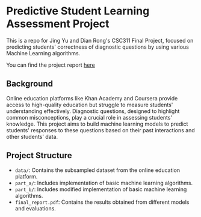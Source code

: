 # Predictive Student Learning Assessment Project

This is a repo for Jing Yu and Dian Rong's CSC311 Final Project, focused on predicting students' correctness of diagnostic questions by using various Machine Learning algorithms.

You can find the project report [here](final_report.pdf)

## Background
Online education platforms like Khan Academy and Coursera provide access to high-quality education but struggle to measure students' understanding effectively. Diagnostic questions, designed to highlight common misconceptions, play a crucial role in assessing students' knowledge. This project aims to build machine learning models to predict students' responses to these questions based on their past interactions and other students' data.


## Project Structure
- `data/`: Contains the subsampled dataset from the online education platform.
- `part_a/`: Includes implementation of basic machine learning algorithms.
- `part_b/`: Includes modified implementation of basic machine learning algorithms.
- `final_report.pdf`: Contains the results obtained from different models and evaluations.
